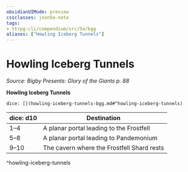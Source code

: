```yaml
---
obsidianUIMode: preview
cssclasses: json5e-note
tags:
- ttrpg-cli/compendium/src/5e/bgg
aliases: ["Howling Iceberg Tunnels"]
---
```

# Howling Iceberg Tunnels
*Source: Bigby Presents: Glory of the Giants p. 88* 

**Howling Iceberg Tunnels**

`dice: [](howling-iceberg-tunnels-bgg.md#^howling-iceberg-tunnels)`

| dice: d10 | Destination |
|-----------|-------------|
| 1–4 | A planar portal leading to the Frostfell |
| 5–8 | A planar portal leading to Pandemonium |
| 9–10 | The cavern where the Frostfell Shard rests |
^howling-iceberg-tunnels